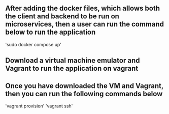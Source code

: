 ## After adding the docker files, which allows both the client and backend to be run on microservices, then a user can run the command below to run the application
'sudo docker compose up' 

## Download a virtual machine emulator and Vagrant to run the application on vagrant 

## Once you have downloaded the VM and Vagrant, then you can run the following commands below
'vagrant provision'
'vagrant ssh'  

